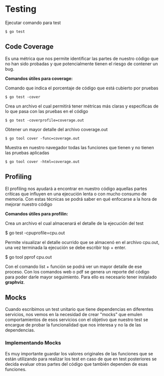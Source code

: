 # Testing

Ejecutar comando para test

    $ go test

## Code Coverage

Es una métrica que nos permite identificar las partes de nuestro código que no han sido probadas y que potencialmente tienen el riesgo de contener un bug.

**Comandos útiles para coverage:**

Comando que indica el porcentaje de código que está cubierto por pruebas

    $ go test -cover

Crea un archivo el cual permitirá tener métricas más claras y especificas de lo que pasa con las pruebas en el código

    $ go test -coverprofile=coverage.out

Obtener un mayor detalle del archivo coverage.out

    $ go tool cover -func=coverage.out

Muestra en nuestro navegador todas las funciones que tienen y no tienen las pruebas aplicadas 

    $ go tool cover -html=coverage.out

## Profiling

El profiling nos ayudará a encontrar en nuestro código aquellas partes críticas que influyen en una ejecución lenta o con mucho consumo de memoria. Con estas técnicas se podrá saber en qué enfocarse a la hora de mejorar nuestro código

**Comandos útiles para profilin:**

Crea un archivo el cual almacenará el detalle de la ejecución del test

$ go test -cpuprofile=cpu.out

Permite visualizar el detalle ocurrido que se almacenó en el archivo cpu.out, una vez terminada la ejecución se debe escribir top + enter.

$ go tool pprof cpu.out

Con el comando list + función se podrá ver un mayor detalle de ese proceso. Con los comandos web o pdf se genera un reporte del código para poder darle mayor seguimiento. Para ello es necesario tener instalado **graphviz**.

## Mocks

Cuando escribimos un test unitario que tiene dependencias en diferentes servicios, nos vemos en la necesidad de crear "mocks" que emulen comportamientos de esos servicios con el objetivo que nuestro test se encargue de probar la funcionalidad que nos interesa y no la de las dependencias.

### Implementando Mocks

Es muy importante guardar los valores originales de las funciones que se están utilizando para realizar los test en caso de que en test posteriores se decida evaluar otras partes del código que también dependen de esas funciones.